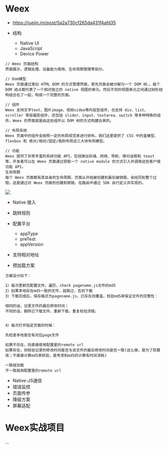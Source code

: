 # Weex

- <https://juejin.im/post/5a2a730cf265da431f4afd35>
- 结构

  - Native UI
  - JavaScript
  - Device Power

```shell
// Weex 页面结构
界面展示、逻辑处理、设备能力使用、生命周期管理等部分。

// Dom模型
Weex 页面通过类似 HTML DOM 的方式管理界面，首先页面会被分解为一个 DOM 树，，每个 DOM 结点都代表了一个相对独立的 native 视图的单元。然后不同的视图单元之间通过树形结构组合在了一起，构成一个完整的页面。

// 组件
Weex 支持文字text、图片image、视频video等内容型组件，也支持 div、list、scroller 等容器型组件，还包括 slider、input、textarea、switch 等多种特殊的组件。Weex 的界面就是由这些组件以 DOM 树的方式构建出来的。

// 布局系统
Weex 页面中的组件会按照一定的布局规范来进行排布，我们这里提供了 CSS 中的盒模型、flexbox 和 绝对/相对/固定/吸附布局这三大块布局模型。

// 功能
Weex 提供了非常丰富的系统功能 API，包括弹出存储、网络、导航、弹对话框和 toast 等，开发者可以在 Weex 页面通过获取一个 native module 的方式引入并调用这些客户端功能 API。
生命周期
每个 Weex 页面都有其自身的生命周期，页面从开始被创建到最后被销毁，会经历到整个过程。这是通过对 Weex 页面的创建和销毁，在路由中通过 SDK 自行定义并实现的。
```

![](https://user-gold-cdn.xitu.io/2017/12/8/16035d040cbe5288?imageView2/0/w/1280/h/960/format/webp/ignore-error/1)

- Native 接入
- 跳转规则
- 配置平台

  - appType
  - preTest
  - appVersion

- 支持相对地址

- 预加载方案

```shell
方案设计如下：

1）每次更新完配置文件，遍历，check pagename.js文件的md5
2）如果本地存在md5一致的文件，就跳过，否则下载
3）下载完成后，保存格式为pagename.js，已存在则覆盖，校验md5来保证文件的完整性：

相同的话，记录文件的最后修改时间；
不同的话，删除已下载文件，重新下载，重复校验流程。


4）每次打开指定页面的时候：

先检查本地是否有对应page文件

如果不存在，则直接使用配置里的remote url
如果存在，则校验记录的修改时间是否与该文件的最后修改时间是否一致(这么做，是为了防篡改；不直接计算md5来校验，是考虑到md5的计算有时间消耗)

一致就加载
不一致就用配置里的remote url
```

- Native-JS通信
- 错误监控
- 页面传参
- 降级方案
- 屏幕适配

# Weex实战项目

...
